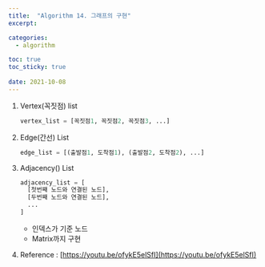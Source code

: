 ```yaml
---
title:  "Algorithm 14. 그래프의 구현"
excerpt:

categories:
  - algorithm

toc: true
toc_sticky: true
 
date: 2021-10-08
---
```


1.  Vertex(꼭짓점) list
    
    ```python
    vertex_list = [꼭짓점1, 꼭짓점2, 꼭짓점3, ...]
    ```
    
2.  Edge(간선) List
    
    ```python
    edge_list = [(출발점1, 도착점1), (출발점2, 도착점2), ...]
    ```
    
3.  Adjacency() List
    
    ```python
    adjacency_list = [
      [첫번째 노드와 연결된 노드],
      [두번째 노드와 연결된 노드],
      ...
    ]
    ```
    
    -   인덱스가 기준 노드
    -   Matrix까지 구현

4. Reference : [https://youtu.be/ofykE5elSfI](https://youtu.be/ofykE5elSfI)